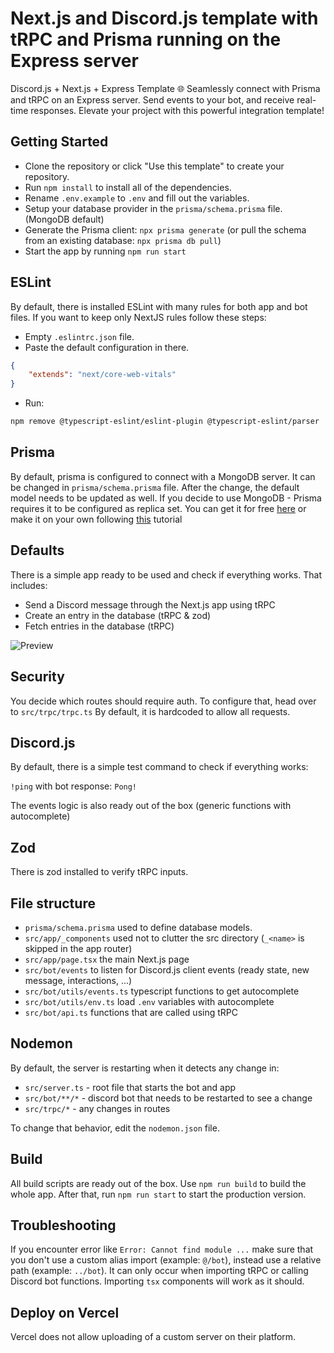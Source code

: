 # Next.js and Discord.js template with tRPC and Prisma running on the Express server

Discord.js + Next.js + Express Template 🌐 Seamlessly connect with Prisma and tRPC on an Express server. Send events to your bot, and receive real-time responses. Elevate your project with this powerful integration template!

## Getting Started

-   Clone the repository or click "Use this template" to create your repository.
-   Run `npm install` to install all of the dependencies.
-   Rename `.env.example` to `.env` and fill out the variables.
-   Setup your database provider in the `prisma/schema.prisma` file. (MongoDB default)
-   Generate the Prisma client: `npx prisma generate` (or pull the schema from an existing database: `npx prisma db pull`)
-   Start the app by running `npm run start`

## ESLint

By default, there is installed ESLint with many rules for both app and bot files.
If you want to keep only NextJS rules follow these steps:

-   Empty `.eslintrc.json` file.
-   Paste the default configuration in there.

```json
{
    "extends": "next/core-web-vitals"
}
```

-   Run:

```bash
npm remove @typescript-eslint/eslint-plugin @typescript-eslint/parser
```

## Prisma

By default, prisma is configured to connect with a MongoDB server.
It can be changed in `prisma/schema.prisma` file.
After the change, the default model needs to be updated as well.
If you decide to use MongoDB - Prisma requires it to be configured as replica set. You can get it for free [here](https://www.mongodb.com/cloud/atlas/register) or make it on your own following [this](https://gist.github.com/imomaikel/3a87be24e64ae8626cf2c528b9a600bd) tutorial

## Defaults

There is a simple app ready to be used and check if everything works.
That includes:

-   Send a Discord message through the Next.js app using tRPC
-   Create an entry in the database (tRPC & zod)
-   Fetch entries in the database (tRPC)

![Preview](preview.gif)

## Security

You decide which routes should require auth. To configure that, head over to `src/trpc/trpc.ts`
By default, it is hardcoded to allow all requests.

## Discord.js

By default, there is a simple test command to check if everything works:

`!ping` with bot response: `Pong!`

The events logic is also ready out of the box (generic functions with autocomplete)

## Zod

There is zod installed to verify tRPC inputs.

## File structure

-   `prisma/schema.prisma` used to define database models.
-   `src/app/_components` used not to clutter the src directory (`_<name>` is skipped in the app router)
-   `src/app/page.tsx` the main Next.js page
-   `src/bot/events` to listen for Discord.js client events (ready state, new message, interactions, ...)
-   `src/bot/utils/events.ts` typescript functions to get autocomplete
-   `src/bot/utils/env.ts` load `.env` variables with autocomplete
-   `src/bot/api.ts` functions that are called using tRPC

## Nodemon

By default, the server is restarting when it detects any change in:

-   `src/server.ts` - root file that starts the bot and app
-   `src/bot/**/*` - discord bot that needs to be restarted to see a change
-   `src/trpc/*` - any changes in routes

To change that behavior, edit the `nodemon.json` file.

## Build

All build scripts are ready out of the box.
Use `npm run build` to build the whole app.
After that, run `npm run start` to start the production version.

## Troubleshooting

If you encounter error like `Error: Cannot find module ...` make sure that you don't use a custom alias import (example: `@/bot`), instead use a relative path (example: `../bot`). It can only occur when importing tRPC or calling Discord bot functions. Importing `tsx` components will work as it should.

## Deploy on Vercel

Vercel does not allow uploading of a custom server on their platform.
